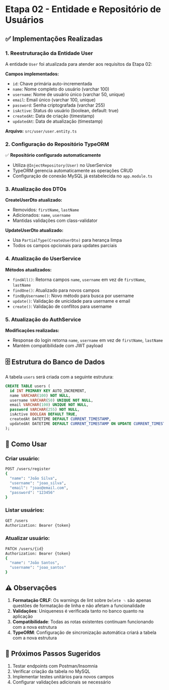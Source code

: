 # Etapa 02 - Entidade e Repositório de Usuários

## ✅ Implementações Realizadas

### 1. Reestruturação da Entidade User

A entidade `User` foi atualizada para atender aos requisitos da Etapa 02:

**Campos implementados:**

- `id`: Chave primária auto-incrementada
- `name`: Nome completo do usuário (varchar 100)
- `username`: Nome de usuário único (varchar 50, unique)
- `email`: Email único (varchar 100, unique)
- `password`: Senha criptografada (varchar 255)
- `isActive`: Status do usuário (boolean, default: true)
- `createdAt`: Data de criação (timestamp)
- `updatedAt`: Data de atualização (timestamp)

**Arquivo:** `src/user/user.entity.ts`

### 2. Configuração do Repositório TypeORM

✅ **Repositório configurado automaticamente**

- Utiliza `@InjectRepository(User)` no UserService
- TypeORM gerencia automaticamente as operações CRUD
- Configuração de conexão MySQL já estabelecida no `app.module.ts`

### 3. Atualização dos DTOs

**CreateUserDto atualizado:**

- Removidos: `firstName`, `lastName`
- Adicionados: `name`, `username`
- Mantidas validações com class-validator

**UpdateUserDto atualizado:**

- Usa `PartialType(CreateUserDto)` para herança limpa
- Todos os campos opcionais para updates parciais

### 4. Atualização do UserService

**Métodos atualizados:**

- `findAll()`: Retorna campos `name`, `username` em vez de `firstName`, `lastName`
- `findOne()`: Atualizado para novos campos
- `findByUsername()`: Novo método para busca por username
- `update()`: Validação de unicidade para username e email
- `create()`: Validação de conflitos para username

### 5. Atualização do AuthService

**Modificações realizadas:**

- Response do login retorna `name`, `username` em vez de `firstName`, `lastName`
- Mantém compatibilidade com JWT payload

## 🗄️ Estrutura do Banco de Dados

A tabela `users` será criada com a seguinte estrutura:

```sql
CREATE TABLE users (
  id INT PRIMARY KEY AUTO_INCREMENT,
  name VARCHAR(100) NOT NULL,
  username VARCHAR(50) UNIQUE NOT NULL,
  email VARCHAR(100) UNIQUE NOT NULL,
  password VARCHAR(255) NOT NULL,
  isActive BOOLEAN DEFAULT TRUE,
  createdAt DATETIME DEFAULT CURRENT_TIMESTAMP,
  updatedAt DATETIME DEFAULT CURRENT_TIMESTAMP ON UPDATE CURRENT_TIMESTAMP
);
```

## 🔧 Como Usar

### Criar usuário:

```bash
POST /users/register
{
  "name": "João Silva",
  "username": "joao_silva",
  "email": "joao@email.com",
  "password": "123456"
}
```

### Listar usuários:

```bash
GET /users
Authorization: Bearer {token}
```

### Atualizar usuário:

```bash
PATCH /users/{id}
Authorization: Bearer {token}
{
  "name": "João Santos",
  "username": "joao_santos"
}
```

## ⚠️ Observações

1. **Formatação CRLF**: Os warnings de lint sobre `Delete ␍` são apenas questões de formatação de linha e não afetam a funcionalidade
2. **Validações**: Uniqueness é verificada tanto no banco quanto na aplicação
3. **Compatibilidade**: Todas as rotas existentes continuam funcionando com a nova estrutura
4. **TypeORM**: Configuração de sincronização automática criará a tabela com a nova estrutura

## 🎯 Próximos Passos Sugeridos

1. Testar endpoints com Postman/Insomnia
2. Verificar criação da tabela no MySQL
3. Implementar testes unitários para novos campos
4. Configurar validações adicionais se necessário

